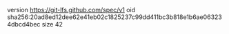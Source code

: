 version https://git-lfs.github.com/spec/v1
oid sha256:20ad8ed12dee62e41eb02c1825237c99dd411bc3b818e1b6ae063234dbcd4bec
size 42
